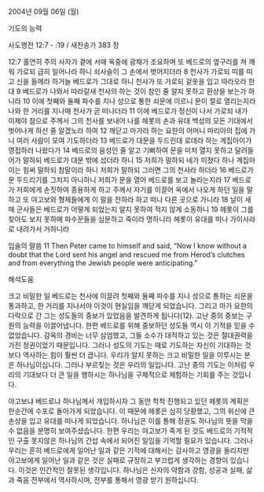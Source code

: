 2004년 09월 06일 (월)

기도의 능력



사도행전 12:7 - :19 / 새찬송가 383 장


12:7 홀연히 주의 사자가 곁에 서매 옥중에 광채가 조요하며 또 베드로의 옆구리를 쳐 깨워 가로되 급히 일어나라 하니 쇠사슬이 그 손에서 벗어지더라 
8 천사가 가로되 띠를 띠고 신을 들메라 하거늘 베드로가 그대로 하니 천사가 또 가로되 겉옷을 입고 따라오라 한대 
9 베드로가 나와서 따라갈새 천사의 하는 것이 참인 줄 알지 못하고 환상을 보는가 하니라 
10 이에 첫째와 둘째 파수를 지나 성으로 통한 쇠문에 이르니 문이 절로 열리는지라 나와 한 거리를 지나매 천사가 곧 떠나더라 
11 이에 베드로가 정신이 나서 가로되 내가 이제야 참으로 주께서 그의 천사를 보내어 나를 헤롯의 손과 유대 백성의 모든 기대에서 벗어나게 하신 줄 알겠노라 하여 
12 깨닫고 마가라 하는 요한의 어머니 마리아의 집에 가니 여러 사람이 모여 기도하더라 
13 베드로가 대문을 두드린대 로데라 하는 계집아이가 영접하러 나왔다가 
14 베드로의 음성인 줄 알고 기뻐하여 문을 미처 열지 못하고 달려들어가 말하되 베드로가 대문 밖에 섰더라 하니 
15 저희가 말하되 네가 미쳤다 하나 계집아이는 힘써 말하되 참말이라 하니 저희가 말하되 그러면 그의 천사라 하더라 
16 베드로가 문 두드리기를 그치지 아니하니 저희가 문을 열어 베드로를 보고 놀라는지라 
17 베드로가 저희에게 손짓하여 종용하게 하고 주께서 자기를 이끌어 옥에서 나오게 하던 일을 말하고 또 야고보와 형제들에게 이 말을 전하라 하고 떠나 다른 곳으로 가니라 
18 날이 새매 군사들은 베드로가 어떻게 되었는지 알지 못하여 적지 않게 소동하니 
19 헤롯이 그를 찾아도 보지 못하매 파수꾼들을 심문하고 죽이라 명하니라 헤롯이 유대를 떠나 가이사랴로 내려가서 거하니라 

입술의 말씀 
11 Then Peter came to himself and said, “Now I know without a doubt that the Lord sent his angel and rescued me from Herod’s clutches and from everything the Jewish people were anticipating.”

해석도움





크고 비밀한 일 
베드로는 천사에 이끌려 첫째와 둘째 파수를 지나 성으로 통하는 쇠문을 통과하고, 한 거리를 지나서야 이것이 현실임을 깨닫게 되었습니다. 그리고 마가 요한의 다락으로 간 그는 성도들의 중보가 있었음을 발견하게 됩니다(12). 고난 중의 중보는 구원의 능력을 이끌어냅니다. 한편 베드로를 위해 중보하던 성도들 역시 이 기적을 믿을 수 없었습니다. 감옥의 경비는 너무 삼엄했고, 그들 소수가 대적하고 있는 것은 절대권력을 가진 정권이었기 때문입니다. 그러나 성도의 기도는 때로 기도하는 자신이 기대하는 것보다 역사하는 힘이 훨씬 더 큽니다. 우리가 알지 못하는 크고 비밀한 일을 이루시는 분은 하나님이십니다. 그러나 부르짖는 것은 우리의 일입니다. 고난 중의 기도는 이처럼 우리의 기대보다 더 큰 일을 행하시는 하나님을 구체적으로 체험하는 기회를 주는 것입니다. 

야고보냐 베드로냐 
하나님께서 개입하시자 그 동안 착착 진행되고 있던 헤롯의 계획은 한순간에 수포로 돌아가게 되었습니다. 이 때문에 헤롯은 심히 당황했고, 그의 위신에 큰 손상을 입고 유대를 떠나게 되었습니다. 하나님은 이를 통해 정권도 하나님의 뜻을 막을 수 없음을 분명히 보여주셨습니다. 한편 우리는 야고보가 죽게 된 것도 베드로의 기적적인 구출 못지않은 하나님의 간섭 속에서 되어진 일임을 기억할 필요가 있습니다. 그러나 우리는 흔히 베드로에게 일어난 일과 같은 기적에 대해서는 감사하고 영광을 돌리지만 야고보에게 일어난 일과 같은 것은 실패로 규정하고 부끄럽게 생각하는 경향이 있습니다. 이것은 인간적인 잘못된 생각입니다. 하나님은 신자의 약함과 강함, 성공과 실패, 삶과 죽음 전부에서 역사하시며, 전부를 통해서 영광 받기 원하십니다.